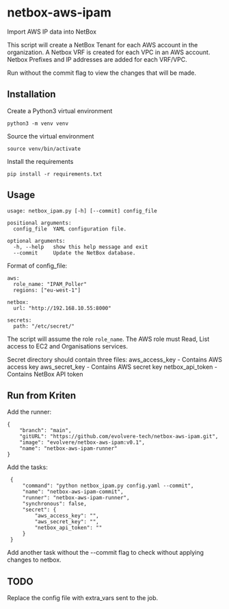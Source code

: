 # netbox-aws-ipam
Import AWS IP data into NetBox

This script will create a NetBox Tenant for each AWS account in the organization.
A Netbox VRF is created for each VPC in an AWS account.
Netbox Prefixes and IP addresses are added for each VRF/VPC.

Run without the commit flag to view the changes that will be made.

## Installation

Create a Python3 virtual environment
```
python3 -m venv venv
```

Source the virtual environment
```
source venv/bin/activate
```

Install the requirements
```
pip install -r requirements.txt
```

## Usage

```
usage: netbox_ipam.py [-h] [--commit] config_file

positional arguments:
  config_file  YAML configuration file.

optional arguments:
  -h, --help   show this help message and exit
  --commit     Update the NetBox database.
```

Format of config_file:
```
aws:
  role_name: "IPAM_Poller"
  regions: ["eu-west-1"]

netbox:
  url: "http://192.168.10.55:8000"

secrets:
  path: "/etc/secret/"
```

The script will assume the role ```role_name```. The AWS role must Read, List access to EC2 and Organisations services.

Secret directory should contain three files:
aws_access_key    - Contains AWS access key
aws_secret_key    - Contains AWS secret key
netbox_api_token  - Contains NetBox API token

## Run from Kriten

Add the runner:
```
{
    "branch": "main",
    "gitURL": "https://github.com/evolvere-tech/netbox-aws-ipam.git",
    "image": "evolvere/netbox-aws-ipam:v0.1",
    "name": "netbox-aws-ipam-runner"
}
```

Add the tasks:
```
 {
     "command": "python netbox_ipam.py config.yaml --commit", 
     "name": "netbox-aws-ipam-commit",
     "runner": "netbox-aws-ipam-runner",
     "synchronous": false,
     "secret": {
         "aws_access_key": "",
         "aws_secret_key": "",
         "netbox_api_token": ""
     }
 }
```

Add another task without the --commit flag to check without applying changes to netbox.

## TODO
Replace the config file with extra_vars sent to the job.


